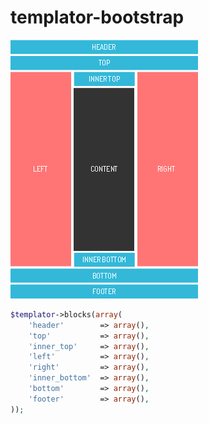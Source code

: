 # templator-bootstrap

![positions](positions.png)

```php
$templator->blocks(array(
    'header'        => array(),
    'top'           => array(),
    'inner_top'     => array(),
    'left'          => array(),
    'right'         => array(),
    'inner_bottom'  => array(),
    'bottom'        => array(),
    'footer'        => array(),
));
```